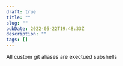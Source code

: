 ```yaml
---
draft: true
title: ""
slug: ""
pubDate: 2022-05-22T19:48:33Z
description: ""
tags: []
---
```


All custom git aliases are exectued subshells